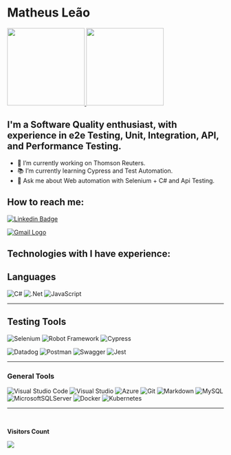 # Matheus Leão

<div align="center" style="display:flex">
  <a href="https://github.com/matheus-leao">
  <img height="180em" src="https://github-readme-stats.vercel.app/api?username=matheus-leao&show_icons=true&theme=dark&include_all_commits=true&count_private=true"/>
  <img height="180em" src="https://github-readme-stats.vercel.app/api/top-langs/?username=matheus-leao&layout=compact&langs_count=7&theme=dark"/>
  </a>
</div>

## I'm a Software Quality enthusiast, with experience in e2e Testing, Unit, Integration, API, and Performance Testing.

- 🔭 I’m currently working on Thomson Reuters.
- 📚 I’m currently learning Cypress and Test Automation.
- 💬 Ask me about Web automation with Selenium + C# and Api Testing.

## How to reach me:

[![Linkedin Badge](https://img.shields.io/badge/-MateusLeao-blue?style=flat-square&logo=Linkedin&logoColor=white&link=https://www.linkedin.com/in/mateuslouback/)](https://www.linkedin.com/in/matheus-leão-920a7011b/)

[![Gmail Logo](https://img.shields.io/badge/Gmail-D14836?style=for-the-badge&logo=gmail&logoColor=white)](mailto:matsouzaleao@gmail.com)
## Technologies with I have experience:

## Languages
![C#](https://img.shields.io/badge/c%23-%23239120.svg?logo=c-sharp&logoColor=white)
![.Net](https://img.shields.io/badge/.NET-5C2D91?logo=.net&logoColor=white)
![JavaScript](https://img.shields.io/badge/javascript-%23323330.svg?logo=javascript&logoColor=%23F7DF1E)

---
## Testing Tools
![Selenium](https://img.shields.io/badge/Selenium-43B02A?style=for-the-badge&logo=Selenium&logoColor=white)
![Robot Framework](https://img.shields.io/badge/Robot%20Framework-000000?style=for-the-badge&logo=robot-framework&logoColor=white)
![Cypress](https://img.shields.io/badge/Cypress-17202C?style=for-the-badge&logo=cypress&logoColor=white)

![Datadog](https://img.shields.io/badge/datadog-%23632CA6.svg?logo=datadog&logoColor=white)
![Postman](https://img.shields.io/badge/Postman-FF6C37?logo=postman&logoColor=white)
![Swagger](https://img.shields.io/badge/-Swagger-%23Clojure?logo=swagger&logoColor=white)
![Jest](https://img.shields.io/badge/-jest-%23C21325?logo=jest&logoColor=white)


---


### General Tools
![Visual Studio Code](https://img.shields.io/badge/Visual%20Studio%20Code-0078d7.svg?logo=visual-studio-code&logoColor=white)
![Visual Studio](https://img.shields.io/badge/Visual%20Studio-5C2D91.svg?logo=visual-studio&logoColor=white)
![Azure](https://img.shields.io/badge/azure-%230072C6.svg?logo=azure-devops&logoColor=white)
![Git](https://img.shields.io/badge/git-%23F05033.svg?logo=git&logoColor=white)
![Markdown](https://img.shields.io/badge/markdown-%23000000.svg?logo=markdown&logoColor=white)
![MySQL](https://img.shields.io/badge/mysql-%2300f.svg?logo=mysql&logoColor=white)
![MicrosoftSQLServer](https://img.shields.io/badge/Microsoft%20SQL%20Sever-CC2927?logo=microsoft%20sql%20server&logoColor=white)
![Docker](https://img.shields.io/badge/docker-%230db7ed.svg?logo=docker&logoColor=white)
![Kubernetes](https://img.shields.io/badge/kubernetes-%23326ce5.svg?logo=kubernetes&logoColor=white)

---

<div align="left">
  <br>
    <p align="left"><b>Visitors Count</b></p>  
    <p align="left"><img align="left" src="https://profile-counter.glitch.me/{matheus-leao}/count.svg" /></p> 
  <br>
</div>
